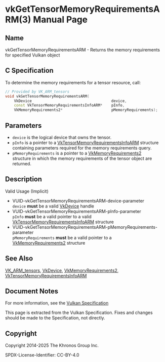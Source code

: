 # vkGetTensorMemoryRequirementsARM(3) Manual Page

## Name

vkGetTensorMemoryRequirementsARM - Returns the memory requirements for specified Vulkan object



## [](#_c_specification)C Specification

To determine the memory requirements for a tensor resource, call:

```c++
// Provided by VK_ARM_tensors
void vkGetTensorMemoryRequirementsARM(
    VkDevice                                    device,
    const VkTensorMemoryRequirementsInfoARM*    pInfo,
    VkMemoryRequirements2*                      pMemoryRequirements);
```

## [](#_parameters)Parameters

- `device` is the logical device that owns the tensor.
- `pInfo` is a pointer to a [VkTensorMemoryRequirementsInfoARM](https://registry.khronos.org/vulkan/specs/latest/man/html/VkTensorMemoryRequirementsInfoARM.html) structure containing parameters required for the memory requirements query.
- `pMemoryRequirements` is a pointer to a [VkMemoryRequirements2](https://registry.khronos.org/vulkan/specs/latest/man/html/VkMemoryRequirements2.html) structure in which the memory requirements of the tensor object are returned.

## [](#_description)Description

Valid Usage (Implicit)

- [](#VUID-vkGetTensorMemoryRequirementsARM-device-parameter)VUID-vkGetTensorMemoryRequirementsARM-device-parameter  
  `device` **must** be a valid [VkDevice](https://registry.khronos.org/vulkan/specs/latest/man/html/VkDevice.html) handle
- [](#VUID-vkGetTensorMemoryRequirementsARM-pInfo-parameter)VUID-vkGetTensorMemoryRequirementsARM-pInfo-parameter  
  `pInfo` **must** be a valid pointer to a valid [VkTensorMemoryRequirementsInfoARM](https://registry.khronos.org/vulkan/specs/latest/man/html/VkTensorMemoryRequirementsInfoARM.html) structure
- [](#VUID-vkGetTensorMemoryRequirementsARM-pMemoryRequirements-parameter)VUID-vkGetTensorMemoryRequirementsARM-pMemoryRequirements-parameter  
  `pMemoryRequirements` **must** be a valid pointer to a [VkMemoryRequirements2](https://registry.khronos.org/vulkan/specs/latest/man/html/VkMemoryRequirements2.html) structure

## [](#_see_also)See Also

[VK\_ARM\_tensors](https://registry.khronos.org/vulkan/specs/latest/man/html/VK_ARM_tensors.html), [VkDevice](https://registry.khronos.org/vulkan/specs/latest/man/html/VkDevice.html), [VkMemoryRequirements2](https://registry.khronos.org/vulkan/specs/latest/man/html/VkMemoryRequirements2.html), [VkTensorMemoryRequirementsInfoARM](https://registry.khronos.org/vulkan/specs/latest/man/html/VkTensorMemoryRequirementsInfoARM.html)

## [](#_document_notes)Document Notes

For more information, see the [Vulkan Specification](https://registry.khronos.org/vulkan/specs/latest/html/vkspec.html#vkGetTensorMemoryRequirementsARM)

This page is extracted from the Vulkan Specification. Fixes and changes should be made to the Specification, not directly.

## [](#_copyright)Copyright

Copyright 2014-2025 The Khronos Group Inc.

SPDX-License-Identifier: CC-BY-4.0